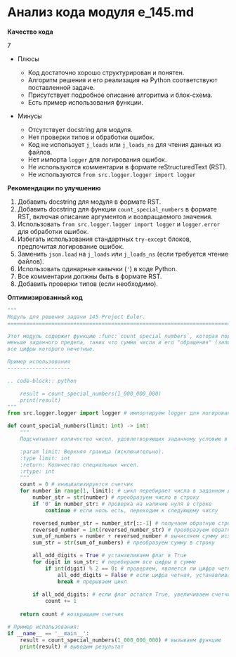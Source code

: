 # Анализ кода модуля e_145.md

**Качество кода**

7
- Плюсы
    - Код достаточно хорошо структурирован и понятен.
    - Алгоритм решения и его реализация на Python соответствуют поставленной задаче.
    - Присутствует подробное описание алгоритма и блок-схема.
    - Есть пример использования функции.

- Минусы
    - Отсутствует docstring для модуля.
    - Нет проверки типов и обработки ошибок.
    - Код не использует `j_loads` или `j_loads_ns` для чтения данных из файлов.
    - Нет импорта `logger` для логирования ошибок.
    - Не используются комментарии в формате reStructuredText (RST).
    - Не используются `from src.logger.logger import logger`

**Рекомендации по улучшению**

1.  Добавить docstring для модуля в формате RST.
2.  Добавить docstring для функции `count_special_numbers` в формате RST, включая описание аргументов и возвращаемого значения.
3.  Использовать `from src.logger.logger import logger` и `logger.error` для обработки ошибок.
4.  Избегать использования стандартных `try-except` блоков, предпочитая логирование ошибок.
5.  Заменить `json.load` на `j_loads` или `j_loads_ns` (если требуется чтение файлов).
6.  Использовать одинарные кавычки (`'`) в коде Python.
7.  Все комментарии должны быть в формате RST.
8.  Добавить проверки типов (если необходимо).

**Оптимизированный код**

```python
"""
Модуль для решения задачи 145 Project Euler.
=========================================================================================

Этот модуль содержит функцию :func:`count_special_numbers`, которая подсчитывает количество натуральных чисел
меньше заданного предела, таких что сумма числа и его "обращения" (записи числа в обратном порядке) является числом,
все цифры которого нечетные.

Пример использования
--------------------

.. code-block:: python

    result = count_special_numbers(1_000_000_000)
    print(result)
"""
from src.logger.logger import logger # импортируем logger для логирования ошибок

def count_special_numbers(limit: int) -> int:
    """
    Подсчитывает количество чисел, удовлетворяющих заданному условию в пределах лимита.

    :param limit: Верхняя граница (исключительно).
    :type limit: int
    :return: Количество специальных чисел.
    :rtype: int
    """
    count = 0 # инициализируется счетчик
    for number in range(1, limit): # цикл перебирает числа в заданном диапазоне
        number_str = str(number) # преобразуем число в строку
        if '0' in number_str: # проверка на наличие нуля в строке
            continue # если ноль есть, переходим к следующему числу

        reversed_number_str = number_str[::-1] # получаем обратную строку
        reversed_number = int(reversed_number_str) # преобразуем обратную строку в число
        sum_of_numbers = number + reversed_number # вычисляем сумму исходного и обратного числа
        sum_str = str(sum_of_numbers) # преобразуем сумму в строку

        all_odd_digits = True # устанавливаем флаг в True
        for digit in sum_str: # перебираем все цифры в сумме
            if int(digit) % 2 == 0: # проверяем, является ли цифра четной
                all_odd_digits = False # если цифра четная, устанавливаем флаг в False
                break # прерываем цикл
        
        if all_odd_digits: # если флаг остался True, увеличиваем счетчик
            count += 1
    
    return count # возвращаем счетчик

# Пример использования:
if __name__ == '__main__':
    result = count_special_numbers(1_000_000_000) # вызываем функцию
    print(result) # выводим результат
```